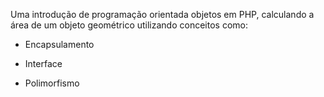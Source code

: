 Uma introdução de programação orientada objetos em PHP, calculando a área de um objeto geométrico utilizando conceitos como:

* Encapsulamento

* Interface

* Polimorfismo

